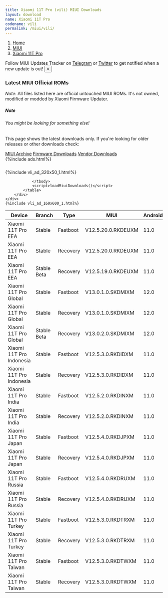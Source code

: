 ```yaml
---
title: Xiaomi 11T Pro (vili) MIUI Downloads
layout: download
name: Xiaomi 11T Pro
codename: vili
permalink: /miui/vili/
---
```

<nav aria-label="breadcrumb">
    <ol class="breadcrumb">
        <li class="breadcrumb-item"><a href="/">Home</a></li>
        <li class="breadcrumb-item"><a href="/miui/">MIUI</a></li>
        <li class="breadcrumb-item active" aria-current="page"><a href="/miui/vili/">Xiaomi 11T Pro</a></li>
    </ol>
</nav>
<div class="alert alert-primary alert-dismissible fade show" role="alert">
    Follow MIUI Updates Tracker on <a href="https://t.me/MIUIUpdatesTracker" class="alert-link">Telegram</a>
     or <a href="https://twitter.com/MiFwUpdater" class="alert-link">Twitter</a> to get notified when a new update is out!
    <button type="button" class="close" data-dismiss="alert" aria-label="Close">
        <span aria-hidden="true">&times;</span>
    </button>
</div>

### Latest MIUI Official ROMs
*Note*: All files listed here are official untouched MIUI ROMs. It's not owned, modified or modded by Xiaomi Firmware Updater.
<div class="card">
  <div class="card-body">
    <h5 class="card-title">Note</h5>
    <h6 class="card-subtitle mb-2 text-muted">You might be looking for something else!</h6>
    <p class="card-text">This page shows the latest downloads only.
     If you're looking for older releases or other downloads check:</p>
    <a href="/archive/miui/vili/" class="card-link">MIUI Archive</a>
    <a href="/firmware/vili/" class="card-link">Firmware Downloads</a>
    <a href="/vendor/vili/" class="card-link">Vendor Downloads</a>
  </div>
</div>
{%include ads.html%}
<div class="row justify-content-center">
    <div class="col-10">
        <div class="table-responsive-md" style="margin-top: 25px;">
            {%include vli_ad_320x50_1.html%}
            <table id="miui" class="display dt-responsive nowrap compact table table-striped table-hover table-sm">
                <thead class="thead-dark">
                    <tr>
                        <th data-ref="device">Device</th>
                        <th data-ref="branch">Branch</th>
                        <th data-ref="type">Type</th>
                        <th data-ref="miui">MIUI</th>
                        <th data-ref="android">Android</th>
                        <th data-ref="size">Size</th>
                        <th data-ref="size">Date</th>
                        <th data-ref="link">Link</th>
                    </tr>
                </thead>
                <tbody>
                <tr><td>Xiaomi 11T Pro EEA</td><td>Stable</td><td>Fastboot</td><td>V12.5.20.0.RKDEUXM</td><td>11.0</td><td>6.3 GB</td><td>2021-12-12</td><td><a href="/miui/vili/stable/V12.5.20.0.RKDEUXM/">Download</a></td></tr>
<tr><td>Xiaomi 11T Pro EEA</td><td>Stable</td><td>Recovery</td><td>V12.5.20.0.RKDEUXM</td><td>11.0</td><td>3.4 GB</td><td>2021-12-22</td><td><a href="/miui/vili/stable/V12.5.20.0.RKDEUXM/">Download</a></td></tr>
<tr><td>Xiaomi 11T Pro EEA</td><td>Stable Beta</td><td>Recovery</td><td>V12.5.19.0.RKDEUXM</td><td>11.0</td><td>3.4 GB</td><td>2021-12-20</td><td><a href="/miui/vili/stable beta/V12.5.19.0.RKDEUXM/">Download</a></td></tr>
<tr><td>Xiaomi 11T Pro Global</td><td>Stable</td><td>Fastboot</td><td>V13.0.1.0.SKDMIXM</td><td>12.0</td><td>6.3 GB</td><td>2022-02-08</td><td><a href="/miui/vili/stable/V13.0.1.0.SKDMIXM/">Download</a></td></tr>
<tr><td>Xiaomi 11T Pro Global</td><td>Stable</td><td>Recovery</td><td>V13.0.1.0.SKDMIXM</td><td>12.0</td><td>3.7 GB</td><td>2022-02-18</td><td><a href="/miui/vili/stable/V13.0.1.0.SKDMIXM/">Download</a></td></tr>
<tr><td>Xiaomi 11T Pro Global</td><td>Stable Beta</td><td>Recovery</td><td>V13.0.2.0.SKDMIXM</td><td>12.0</td><td>3.7 GB</td><td>2022-02-28</td><td><a href="/miui/vili/stable beta/V13.0.2.0.SKDMIXM/">Download</a></td></tr>
<tr><td>Xiaomi 11T Pro Indonesia</td><td>Stable</td><td>Fastboot</td><td>V12.5.3.0.RKDIDXM</td><td>11.0</td><td>5.5 GB</td><td>2021-12-23</td><td><a href="/miui/vili/stable/V12.5.3.0.RKDIDXM/">Download</a></td></tr>
<tr><td>Xiaomi 11T Pro Indonesia</td><td>Stable</td><td>Recovery</td><td>V12.5.3.0.RKDIDXM</td><td>11.0</td><td>3.4 GB</td><td>2021-12-29</td><td><a href="/miui/vili/stable/V12.5.3.0.RKDIDXM/">Download</a></td></tr>
<tr><td>Xiaomi 11T Pro India</td><td>Stable</td><td>Fastboot</td><td>V12.5.2.0.RKDINXM</td><td>11.0</td><td>4.6 GB</td><td>2021-12-07</td><td><a href="/miui/vili/stable/V12.5.2.0.RKDINXM/">Download</a></td></tr>
<tr><td>Xiaomi 11T Pro India</td><td>Stable</td><td>Recovery</td><td>V12.5.2.0.RKDINXM</td><td>11.0</td><td>3.4 GB</td><td>2022-01-19</td><td><a href="/miui/vili/stable/V12.5.2.0.RKDINXM/">Download</a></td></tr>
<tr><td>Xiaomi 11T Pro Japan</td><td>Stable</td><td>Fastboot</td><td>V12.5.4.0.RKDJPXM</td><td>11.0</td><td>5.8 GB</td><td>2022-02-07</td><td><a href="/miui/vili/stable/V12.5.4.0.RKDJPXM/">Download</a></td></tr>
<tr><td>Xiaomi 11T Pro Japan</td><td>Stable</td><td>Recovery</td><td>V12.5.4.0.RKDJPXM</td><td>11.0</td><td>3.4 GB</td><td>2022-02-14</td><td><a href="/miui/vili/stable/V12.5.4.0.RKDJPXM/">Download</a></td></tr>
<tr><td>Xiaomi 11T Pro Russia</td><td>Stable</td><td>Fastboot</td><td>V12.5.4.0.RKDRUXM</td><td>11.0</td><td>5.6 GB</td><td>2021-12-17</td><td><a href="/miui/vili/stable/V12.5.4.0.RKDRUXM/">Download</a></td></tr>
<tr><td>Xiaomi 11T Pro Russia</td><td>Stable</td><td>Recovery</td><td>V12.5.4.0.RKDRUXM</td><td>11.0</td><td>3.4 GB</td><td>2021-12-24</td><td><a href="/miui/vili/stable/V12.5.4.0.RKDRUXM/">Download</a></td></tr>
<tr><td>Xiaomi 11T Pro Turkey</td><td>Stable</td><td>Fastboot</td><td>V12.5.3.0.RKDTRXM</td><td>11.0</td><td>5.1 GB</td><td>2021-12-23</td><td><a href="/miui/vili/stable/V12.5.3.0.RKDTRXM/">Download</a></td></tr>
<tr><td>Xiaomi 11T Pro Turkey</td><td>Stable</td><td>Recovery</td><td>V12.5.3.0.RKDTRXM</td><td>11.0</td><td>3.4 GB</td><td>2021-12-30</td><td><a href="/miui/vili/stable/V12.5.3.0.RKDTRXM/">Download</a></td></tr>
<tr><td>Xiaomi 11T Pro Taiwan</td><td>Stable</td><td>Fastboot</td><td>V12.5.3.0.RKDTWXM</td><td>11.0</td><td>4.7 GB</td><td>2021-12-17</td><td><a href="/miui/vili/stable/V12.5.3.0.RKDTWXM/">Download</a></td></tr>
<tr><td>Xiaomi 11T Pro Taiwan</td><td>Stable</td><td>Recovery</td><td>V12.5.3.0.RKDTWXM</td><td>11.0</td><td>3.3 GB</td><td>2021-12-24</td><td><a href="/miui/vili/stable/V12.5.3.0.RKDTWXM/">Download</a></td></tr>

                </tbody>
                <script>loadMiuiDownloads()</script>
            </table>
        </div>
    </div>
    {%include vli_ad_160x600_1.html%}
</div>
